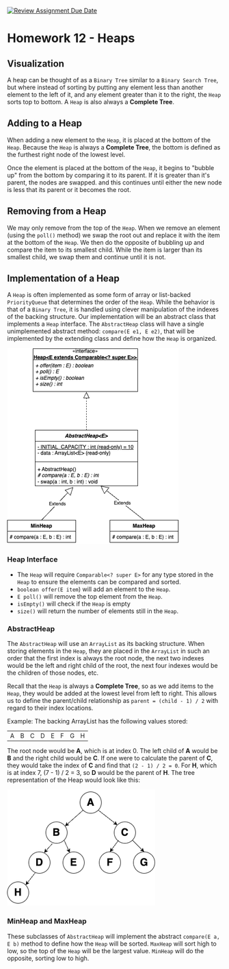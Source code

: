 [![Review Assignment Due Date](https://classroom.github.com/assets/deadline-readme-button-22041afd0340ce965d47ae6ef1cefeee28c7c493a6346c4f15d667ab976d596c.svg)](https://classroom.github.com/a/1ON67rpp)
# Homework 12 - Heaps
## Visualization
A heap can be thought of as a ``Binary Tree`` similar to a ``Binary Search Tree``, but where instead of sorting by putting any element less than another element to the left of it, and any element greater than it to the right, the ``Heap`` sorts top to bottom. A ``Heap`` is also always a **Complete Tree**.

## Adding to a Heap
When adding a new element to the ``Heap``, it is placed at the bottom of the ``Heap``. Because the ``Heap`` is always a **Complete Tree**, the bottom is defined as the furthest right node of the lowest level.

Once the element is placed at the bottom of the ``Heap``, it begins to "bubble up" from the bottom by comparing it to its parent. If it is greater than it's parent, the nodes are swapped. and this continues until either the new node is less that its parent or it becomes the root.

## Removing from a Heap
We may only remove from the top of the ``Heap``. When we remove an element (using the ``poll()`` method) we swap the root out and replace it with the item at the bottom of the ``Heap``. We then do the opposite of bubbling up and compare the item to its smallest child. While the item is larger than its smallest child, we swap them and continue until it is not.

## Implementation of a Heap
A ``Heap`` is often implemented as some form of array or list-backed ``PriorityQueue`` that determines the order of the ``Heap``. While the behavior is that of a ``Binary Tree``, it is handled using clever manipulation of the indexes of the backing structure. Our implementation will be an abstract class that implements a ``Heap`` interface. The ``AbstractHeap`` class will have a single unimplemented abstract method: ``compare(E e1, E e2)``, that will be implemented by the extending class and define how the ``Heap`` is organized.

![HW13UML.png](HW13UML.png)

### Heap Interface
* The ``Heap`` will require ``Comparable<? super E>`` for any type stored in the ``Heap`` to ensure the elements can be compared and sorted.
* ``boolean offer(E item``) will add an element to the ``Heap``.
* ``E poll()`` will remove the top element from the ``Heap``.
* ``isEmpty()`` will check if the ``Heap`` is empty
* ``size()`` will return the number of elements still in the ``Heap``.

### AbstractHeap
The ``AbstractHeap`` will use an ``ArrayList`` as its backing structure. When storing elements in the ``Heap``, they are placed in the ``ArrayList`` in such an order that the first index is always the root node, the next two indexes would be the left and right child of the root, the next four indexes would be the children of those nodes, etc. 

Recall that the ``Heap`` is always a **Complete Tree**, so as we add items to the ``Heap``, they would be added at the lowest level from left to right. This allows us to define the parent/child relationship as ``parent = (child - 1) / 2`` with regard to their index locations.

Example: The backing ArrayList has the following values stored:

<table>
    <tr>
        <td>A</td>
        <td>B</td>
        <td>C</td>
        <td>D</td>
        <td>E</td>
        <td>F</td>
        <td>G</td>
        <td>H</td>
    </tr>
</table>

The root node would be **A**, which is at index 0. The left child of **A** would be **B** and the right  child would be **C**. If one were to calculate the parent of **C**, they would take the index of **C** and find that ``(2 - 1) / 2 = 0``. For **H**, which is at index 7, (7 - 1) / 2 = 3, so **D** would be the parent of **H**. The tree representation of the Heap would look like this:

![HW13Tree.png](HW13Tree.png)

### MinHeap and MaxHeap
These subclasses of ``AbstractHeap`` will implement the abstract ``compare(E a, E b)`` method to define how the ``Heap`` will be sorted. ``MaxHeap`` will sort high to low, so the top of the ``Heap`` will be the largest value. ``MinHeap`` will do the opposite, sorting low to high.
